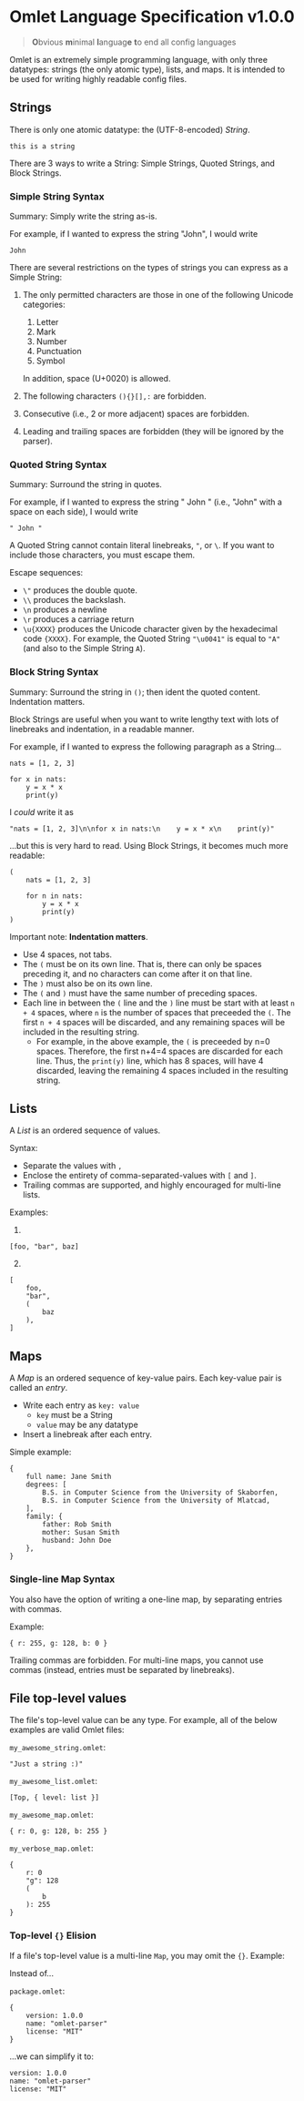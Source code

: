 # Omlet Language Specification v1.0.0

> **O**bvious **m**inimal **l**anguag**e** **t**o end all config languages

Omlet is an extremely simple programming language, with only three datatypes: strings (the only atomic type), lists, and maps.
It is intended to be used for writing highly readable config files.

## Strings

There is only one atomic datatype: the (UTF-8-encoded) _String_.

```omlet
this is a string
```

There are 3 ways to write a String: Simple Strings, Quoted Strings, and
Block Strings.

### Simple String Syntax

Summary: Simply write the string as-is.

For example, if I wanted to express the string "John", I would write

```omlet
John
```

There are several restrictions on the types of strings you can express as a Simple String:

1. The only permitted characters are those in one of the following Unicode categories:

   1. Letter
   2. Mark
   3. Number
   4. Punctuation
   5. Symbol

   In addition, space (U+0020) is allowed.

2. The following characters `(){}[],:` are forbidden.
3. Consecutive (i.e., 2 or more adjacent) spaces are forbidden.
4. Leading and trailing spaces are forbidden (they will be ignored by the parser).

### Quoted String Syntax

Summary: Surround the string in quotes.

For example, if I wanted to express the string " John " (i.e., "John" with a space on each side), I would write

```omlet
" John "
```

A Quoted String cannot contain literal linebreaks, `"`, or `\`.
If you want to include those characters, you must escape them.

Escape sequences:

- `\"` produces the double quote.
- `\\` produces the backslash.
- `\n` produces a newline
- `\r` produces a carriage return
- `\u{XXXX}` produces the Unicode character given by the hexadecimal code `{XXXX}`. For example, the Quoted String `"\u0041"` is equal to `"A"` (and also to the Simple String `A`).

### Block String Syntax

Summary: Surround the string in `()`; then ident the quoted content. Indentation matters.

Block Strings are useful when you want to write lengthy text with lots of linebreaks and indentation, in a readable manner.

For example, if I wanted to express the following paragraph as a String...

```text
nats = [1, 2, 3]

for x in nats:
    y = x * x
    print(y)
```

I _could_ write it as

```omlet
"nats = [1, 2, 3]\n\nfor x in nats:\n    y = x * x\n    print(y)"
```

...but this is very hard to read. Using Block Strings, it becomes much more readable:

```omlet
(
    nats = [1, 2, 3]

    for n in nats:
        y = x * x
        print(y)
)
```

Important note: **Indentation matters**.

- Use 4 spaces, not tabs.
- The `(` must be on its own line. That is, there can only be spaces preceding it, and no characters can come after it on that line.
- The `)` must also be on its own line.
- The `(` and `)` must have the same number of preceding spaces.
- Each line in between the `(` line and the `)` line must be start with at least `n + 4` spaces, where `n` is the number of spaces that preceeded the `(`. The first `n + 4` spaces will be discarded, and any remaining spaces will be included in the resulting string.
  - For example, in the above example, the `(` is preceeded by n=0 spaces.
    Therefore, the first n+4=4 spaces are discarded for each line.
    Thus, the `print(y)` line, which has 8 spaces, will have 4 discarded,
    leaving the remaining 4 spaces included in the resulting string.

## Lists

A _List_ is an ordered sequence of values.

Syntax:

- Separate the values with `,`
- Enclose the entirety of comma-separated-values with `[` and `]`.
- Trailing commas are supported, and highly encouraged for multi-line lists.

Examples:

1.

```omlet
[foo, "bar", baz]
```

2.

```omlet
[
    foo,
    "bar",
    (
        baz
    ),
]
```

## Maps

A _Map_ is an ordered sequence of key-value pairs. Each key-value pair is called an _entry_.

- Write each entry as `key: value`
  - `key` must be a String
  - `value` may be any datatype
- Insert a linebreak after each entry.

Simple example:

```
{
    full name: Jane Smith
    degrees: [
        B.S. in Computer Science from the University of Skaborfen,
        B.S. in Computer Science from the University of Mlatcad,
    ],
    family: {
        father: Rob Smith
        mother: Susan Smith
        husband: John Doe
    },
}
```

### Single-line Map Syntax

You also have the option of writing a one-line map, by separating
entries with commas.

Example:

```omlet
{ r: 255, g: 128, b: 0 }
```

Trailing commas are forbidden. For multi-line maps, you cannot use commas (instead, entries must be separated by linebreaks).

## File top-level values

The file's top-level value can be any type. For example, all of the below examples are valid Omlet files:

`my_awesome_string.omlet`:

```omlet
"Just a string :)"
```

`my_awesome_list.omlet`:

```omlet
[Top, { level: list }]
```

`my_awesome_map.omlet`:

```omlet
{ r: 0, g: 128, b: 255 }
```

`my_verbose_map.omlet`:

```omlet
{
    r: 0
    "g": 128
    (
        b
    ): 255
}
```

### Top-level `{}` Elision

If a file's top-level value is a multi-line `Map`, you may omit the `{}`. Example:

Instead of...

`package.omlet`:

```omlet
{
    version: 1.0.0
    name: "omlet-parser"
    license: "MIT"
}
```

...we can simplify it to:

```omlet
version: 1.0.0
name: "omlet-parser"
license: "MIT"
```
